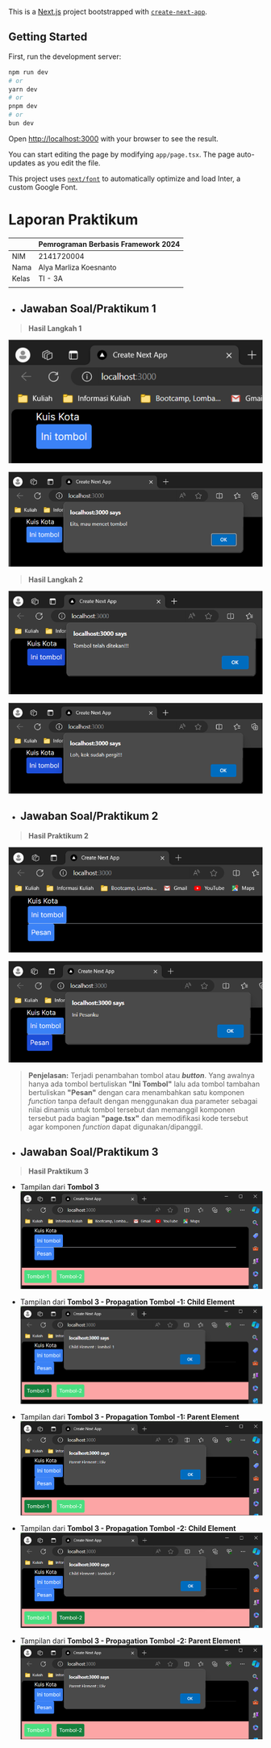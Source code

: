 This is a [Next.js](https://nextjs.org/) project bootstrapped with [`create-next-app`](https://github.com/vercel/next.js/tree/canary/packages/create-next-app).

## Getting Started

First, run the development server:

```bash
npm run dev
# or
yarn dev
# or
pnpm dev
# or
bun dev
```

Open [http://localhost:3000](http://localhost:3000) with your browser to see the result.

You can start editing the page by modifying `app/page.tsx`. The page auto-updates as you edit the file.

This project uses [`next/font`](https://nextjs.org/docs/basic-features/font-optimization) to automatically optimize and load Inter, a custom Google Font.
# **Laporan Praktikum**

|  | Pemrograman Berbasis Framework 2024 |
|--|--|
| NIM | 2141720004 |
| Nama | Alya Marliza Koesnanto |
| Kelas | TI - 3A |
| | |


* ## **Jawaban Soal/Praktikum 1**
> **Hasil Langkah 1**

![Screenshot](assets-report/01.png)

![Screenshot](assets-report/02.png)

> **Hasil Langkah 2**

![Screenshot](assets-report/03.png)

![Screenshot](assets-report/04.png)

* ## **Jawaban Soal/Praktikum 2**

> **Hasil Praktikum 2**

![Screenshot](assets-report/05.png)

![Screenshot](assets-report/06.png)

> **Penjelasan:**
Terjadi penambahan tombol atau **_button_**. Yang awalnya hanya ada tombol bertuliskan **"Ini Tombol"** lalu ada tombol tambahan bertuliskan **"Pesan"** dengan cara menambahkan satu komponen _function_ tanpa default dengan menggunakan dua parameter sebagai nilai dinamis untuk tombol tersebut dan memanggil komponen tersebut pada bagian **"page.tsx"** dan memodifikasi kode tersebut agar komponen _function_ dapat digunakan/dipanggil.

* ## **Jawaban Soal/Praktikum 3**

> **Hasil Praktikum 3**
* Tampilan dari **Tombol 3**
![Screenshot](assets-report/07.png)

* Tampilan dari **Tombol 3 -  Propagation Tombol -1: Child Element**
![Screenshot](assets-report/08.png)

* Tampilan dari **Tombol 3 -  Propagation Tombol -1: Parent Element**
![Screenshot](assets-report/09.png)

* Tampilan dari **Tombol 3 -  Propagation Tombol -2: Child Element**
![Screenshot](assets-report/10.png)

* Tampilan dari **Tombol 3 -  Propagation Tombol -2: Parent Element**
![Screenshot](assets-report/11.png)

